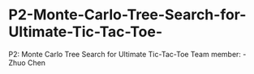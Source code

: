 # P2-Monte-Carlo-Tree-Search-for-Ultimate-Tic-Tac-Toe-
P2: Monte Carlo Tree Search for Ultimate Tic-Tac-Toe 
Team member:
    - Zhuo Chen
